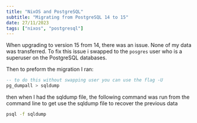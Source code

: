 ```yaml
---
title: "NixOS and PostgreSQL"
subtitle: "Migrating from PostgreSQL 14 to 15"
date: 27/11/2023
tags: ["nixos", "postgresql"]
---
```


When upgrading to version 15 from 14, there was an issue. None of my data was transferred. To fix this issue i swapped to the `posgres` user who is a superuser on the PostgreSQL databases.

Then to preform the migration I ran:

```sql
-- to do this without swapping user you can use the flag -U
pg_dumpall > sqldump
```

then when I had the sqldump file, the following command was run from the command line to get use the sqldump file to recover the previous data

```bash
psql -f sqldump
```
